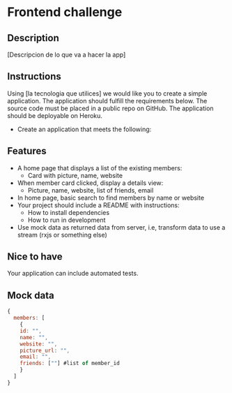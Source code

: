 # Frontend challenge

## Description

[Descripcion de lo que va a hacer la app]

## Instructions

Using [la tecnologia que utilices] we would like you to create a simple application. The application should fulfill the requirements below. The source code must be placed in a public repo on GitHub. The application should be deployable on Heroku.

- Create an application that meets the following:

## Features

- A home page that displays a list of the existing members:
  - Card with picture, name, website
- When member card clicked, display a details view:
  - Picture, name, website, list of friends, email
- In home page, basic search to find members by name or website
- Your project should include a README with instructions:
  - How to install dependencies
  - How to run in development
- Use mock data as returned data from server, i.e, transform data to use a stream (rxjs or something else)

## Nice to have

Your application can include automated tests.

## Mock data

```js
{
  members: [
    {
    id: "",
    name: "",
    website: "",
    picture_url: "",
    email: "",
    friends: [""] #list of member_id
    }
  ]
}
```

